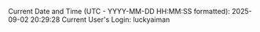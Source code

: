 Current Date and Time (UTC - YYYY-MM-DD HH:MM:SS formatted): 2025-09-02 20:29:28
Current User's Login: luckyaiman
